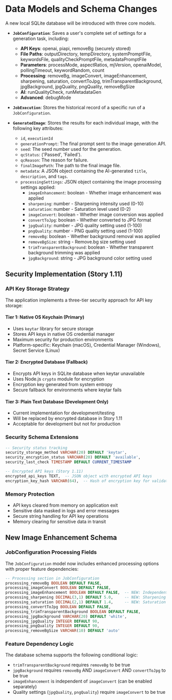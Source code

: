 # Data Models and Schema Changes

A new local SQLite database will be introduced with three core models.

* **`JobConfiguration`**: Saves a user's complete set of settings for a generation task, including:
  - **API Keys**: openai, piapi, removeBg (securely stored)
  - **File Paths**: outputDirectory, tempDirectory, systemPromptFile, keywordsFile, qualityCheckPromptFile, metadataPromptFile
  - **Parameters**: processMode, aspectRatios, mjVersion, openaiModel, pollingTimeout, keywordRandom, count
  - **Processing**: removeBg, imageConvert, imageEnhancement, sharpening, saturation, convertToJpg, trimTransparentBackground, jpgBackground, jpgQuality, pngQuality, removeBgSize
  - **AI**: runQualityCheck, runMetadataGen
  - **Advanced**: debugMode

* **`JobExecution`**: Stores the historical record of a specific run of a `JobConfiguration`.

* **`GeneratedImage`**: Stores the results for each individual image, with the following key attributes:
    * `id`, `executionId`
    * `generationPrompt`: The final prompt sent to the image generation API.
    * `seed`: The seed number used for the generation.
    * `qcStatus`: ('Passed', 'Failed').
    * `qcReason`: The reason for failure.
    * `finalImagePath`: The path to the final image file.
    * `metadata`: A JSON object containing the AI-generated `title`, `description`, and `tags`.
    * `processingSettings`: JSON object containing the image processing settings applied:
      - `imageEnhancement`: boolean - Whether image enhancement was applied
      - `sharpening`: number - Sharpening intensity used (0-10)
      - `saturation`: number - Saturation level used (0-2)
      - `imageConvert`: boolean - Whether image conversion was applied
      - `convertToJpg`: boolean - Whether converted to JPG format
      - `jpgQuality`: number - JPG quality setting used (1-100)
      - `pngQuality`: number - PNG quality setting used (1-100)
      - `removeBg`: boolean - Whether background removal was applied
      - `removeBgSize`: string - Remove.bg size setting used
      - `trimTransparentBackground`: boolean - Whether transparent background trimming was applied
      - `jpgBackground`: string - JPG background color setting used

## Security Implementation (Story 1.11)

### API Key Storage Strategy
The application implements a three-tier security approach for API key storage:

#### **Tier 1: Native OS Keychain (Primary)**
- Uses `keytar` library for secure storage
- Stores API keys in native OS credential manager
- Maximum security for production environments
- Platform-specific: Keychain (macOS), Credential Manager (Windows), Secret Service (Linux)

#### **Tier 2: Encrypted Database (Fallback)**
- Encrypts API keys in SQLite database when keytar unavailable
- Uses Node.js `crypto` module for encryption
- Encryption key generated from system entropy
- Secure fallback for environments where keytar fails

#### **Tier 3: Plain Text Database (Development Only)**
- Current implementation for development/testing
- Will be replaced by encrypted database in Story 1.11
- Acceptable for development but not for production

### Security Schema Extensions
```sql
-- Security status tracking
security_storage_method VARCHAR(20) DEFAULT 'keytar',
security_encryption_status VARCHAR(20) DEFAULT 'available',
security_last_check TIMESTAMP DEFAULT CURRENT_TIMESTAMP

-- Encrypted API keys (Story 1.11)
encrypted_api_keys TEXT,  -- JSON object with encrypted API keys
encryption_key_hash VARCHAR(64),  -- Hash of encryption key for validation
```

### Memory Protection
- API keys cleared from memory on application exit
- Sensitive data masked in logs and error messages
- Secure string handling for API key operations
- Memory clearing for sensitive data in transit

## New Image Enhancement Schema

### JobConfiguration Processing Fields
The `JobConfiguration` model now includes enhanced processing options with proper feature dependencies:

```sql
-- Processing section in JobConfiguration
processing_removeBg BOOLEAN DEFAULT FALSE,
processing_imageConvert BOOLEAN DEFAULT FALSE,
processing_imageEnhancement BOOLEAN DEFAULT FALSE,  -- NEW: Independent image enhancement toggle
processing_sharpening DECIMAL(3,1) DEFAULT 5.0,     -- NEW: Sharpening intensity (0-10)
processing_saturation DECIMAL(2,1) DEFAULT 1.4,     -- NEW: Saturation level (0-2)
processing_convertToJpg BOOLEAN DEFAULT FALSE,
processing_trimTransparentBackground BOOLEAN DEFAULT FALSE,
processing_jpgBackground VARCHAR(20) DEFAULT 'white',
processing_jpgQuality INTEGER DEFAULT 90,
processing_pngQuality INTEGER DEFAULT 90,
processing_removeBgSize VARCHAR(10) DEFAULT 'auto'
```

### Feature Dependency Logic
The database schema supports the following conditional logic:
- `trimTransparentBackground` requires `removeBg` to be true
- `jpgBackground` requires `removeBg` AND `imageConvert` AND `convertToJpg` to be true
- `imageEnhancement` is independent of `imageConvert` (can be enabled separately)
- Quality settings (`jpgQuality`, `pngQuality`) require `imageConvert` to be true 